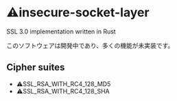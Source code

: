 # ⚠insecure-socket-layer
SSL 3.0 implementation written in Rust

このソフトウェアは開発中であり、多くの機能が未実装です。

## Cipher suites
- ⚠SSL_RSA_WITH_RC4_128_MD5
- ⚠SSL_RSA_WITH_RC4_128_SHA
